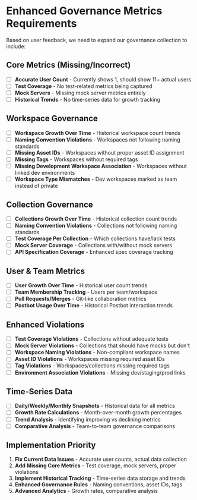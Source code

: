 # Enhanced Governance Metrics Requirements

Based on user feedback, we need to expand our governance collection to include:

## Core Metrics (Missing/Incorrect)
- [ ] **Accurate User Count** - Currently shows 1, should show 11+ actual users
- [ ] **Test Coverage** - No test-related metrics being captured
- [ ] **Mock Servers** - Missing mock server metrics entirely
- [ ] **Historical Trends** - No time-series data for growth tracking

## Workspace Governance
- [ ] **Workspace Growth Over Time** - Historical workspace count trends
- [ ] **Naming Convention Violations** - Workspaces not following naming standards
- [ ] **Missing Asset IDs** - Workspaces without proper asset ID assignment
- [ ] **Missing Tags** - Workspaces without required tags
- [ ] **Missing Development Workspace Association** - Workspaces without linked dev environments
- [ ] **Workspace Type Mismatches** - Dev workspaces marked as team instead of private

## Collection Governance
- [ ] **Collections Growth Over Time** - Historical collection count trends
- [ ] **Naming Convention Violations** - Collections not following naming standards
- [ ] **Test Coverage Per Collection** - Which collections have/lack tests
- [ ] **Mock Server Coverage** - Collections with/without mock servers
- [ ] **API Specification Coverage** - Enhanced spec coverage tracking

## User & Team Metrics
- [ ] **User Growth Over Time** - Historical user count trends
- [ ] **Team Membership Tracking** - Users per team/workspace
- [ ] **Pull Requests/Merges** - Git-like collaboration metrics
- [ ] **Postbot Usage Over Time** - Historical Postbot interaction trends

## Enhanced Violations
- [ ] **Test Coverage Violations** - Collections without adequate tests
- [ ] **Mock Server Violations** - Collections that should have mocks but don't
- [ ] **Workspace Naming Violations** - Non-compliant workspace names
- [ ] **Asset ID Violations** - Workspaces missing required asset IDs
- [ ] **Tag Violations** - Workspaces/collections missing required tags
- [ ] **Environment Association Violations** - Missing dev/staging/prod links

## Time-Series Data
- [ ] **Daily/Weekly/Monthly Snapshots** - Historical data for all metrics
- [ ] **Growth Rate Calculations** - Month-over-month growth percentages
- [ ] **Trend Analysis** - Identifying improving vs declining metrics
- [ ] **Comparative Analysis** - Team-to-team governance comparisons

## Implementation Priority
1. **Fix Current Data Issues** - Accurate user counts, actual data collection
2. **Add Missing Core Metrics** - Test coverage, mock servers, proper violations
3. **Implement Historical Tracking** - Time-series data storage and trends
4. **Enhanced Governance Rules** - Naming conventions, asset IDs, tags
5. **Advanced Analytics** - Growth rates, comparative analysis